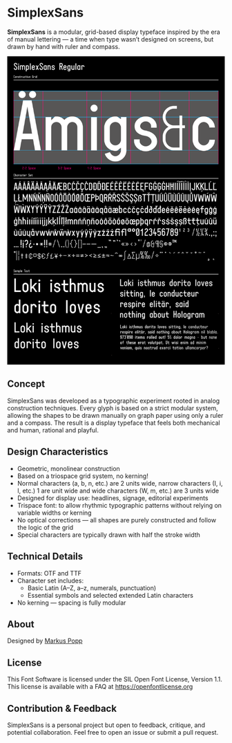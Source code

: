 # SimplexSans

**SimplexSans** is a modular, grid-based display typeface inspired by the era of manual lettering — a time when type wasn’t designed on screens, but drawn by hand with ruler and compass. 

![Sample Image](documentation/image1.png)

## Concept

SimplexSans was developed as a typographic experiment rooted in analog construction techniques. Every glyph is based on a strict modular system, allowing the shapes to be drawn manually on graph paper using only a ruler and a compass. The result is a display typeface that feels both mechanical and human, rational and playful. 

## Design Characteristics

- Geometric, monolinear construction
- Based on a triospace grid system, no kerning! 
- Normal characters (a, b, n, etc.) are 2 units wide, narrow characters (I, i, l, etc.) 1 are unit wide and wide characters (W, m, etc.) are 3 units wide
- Designed for display use: headlines, signage, editorial experiments
- Trispace font: to allow rhythmic typographic patterns without relying on variable widths or kerning
- No optical corrections — all shapes are purely constructed and follow the logic of the grid
- Special characters are typically drawn with half the stroke width

## Technical Details

- Formats: OTF and TTF
- Character set includes:
  - Basic Latin (A–Z, a–z, numerals, punctuation)
  - Essential symbols and selected extended Latin characters
- No kerning — spacing is fully modular

## About

Designed by [Markus Popp](https://github.com/markuspopp)

## License

This Font Software is licensed under the SIL Open Font License, Version 1.1.
This license is available with a FAQ at https://openfontlicense.org

## Contribution & Feedback

SimplexSans is a personal project but open to feedback, critique, and potential collaboration. Feel free to open an issue or submit a pull request.
